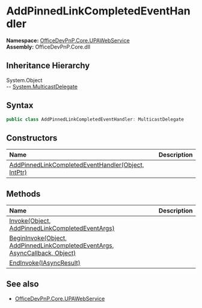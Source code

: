# AddPinnedLinkCompletedEventHandler
  

**Namespace:** [OfficeDevPnP.Core.UPAWebService](OfficeDevPnP.Core.UPAWebService.md)  
**Assembly:** OfficeDevPnP.Core.dll  
## Inheritance Hierarchy
System.Object  
-- [System.MulticastDelegate](System.MulticastDelegate.md)
## Syntax
```C#
public class AddPinnedLinkCompletedEventHandler: MulticastDelegate
```
## Constructors
|**Name**|**Description**|
|:-----|:-----|
| [AddPinnedLinkCompletedEventHandler(Object, IntPtr)](OfficeDevPnP.Core.UPAWebService.AddPinnedLinkCompletedEventHandler.ctor1.md) | 
## Methods
|**Name**|**Description**|
|:-----|:-----|
| [Invoke(Object, AddPinnedLinkCompletedEventArgs)](OfficeDevPnP.Core.UPAWebService.AddPinnedLinkCompletedEventHandler.D0B00FBE.md) | 
| [BeginInvoke(Object, AddPinnedLinkCompletedEventArgs, AsyncCallback, Object)](OfficeDevPnP.Core.UPAWebService.AddPinnedLinkCompletedEventHandler.B237EF49.md) | 
| [EndInvoke(IAsyncResult)](OfficeDevPnP.Core.UPAWebService.AddPinnedLinkCompletedEventHandler.C9867657.md) | 
## See also
- [OfficeDevPnP.Core.UPAWebService](OfficeDevPnP.Core.UPAWebService.md)
